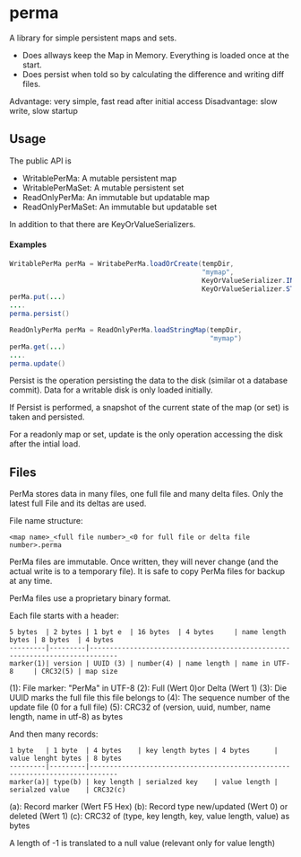 # perma

A library for simple persistent maps and sets.

* Does allways keep the Map in Memory. Everything is loaded once at the start.
* Does persist when told so by calculating the difference and writing diff files.

Advantage: very simple, fast read after initial access
Disadvantage: slow write, slow startup

## Usage

The public API is
* WritablePerMa: A mutable persistent map
* WritablePerMaSet: A mutable persistent set
* ReadOnlyPerMa: An immutable but updatable map
* ReadOnlyPerMaSet: An immutable but updatable set

In addition to that there are KeyOrValueSerializers.

#### Examples
```java
WritablePerMa perMa = WritabePerMa.loadOrCreate(tempDir, 
                                                "mymap", 
                                                KeyOrValueSerializer.INTEGER, 
                                                KeyOrValueSerializer.STRING)
perMa.put(...)
....
perma.persist()
```
```java
ReadOnlyPerMa perMa = ReadOnlyPerMa.loadStringMap(tempDir, 
                                                  "mymap")
perMa.get(...)
....
perma.update()
```

Persist is the operation persisting the data to the disk (similar ot a database commit). 
Data for a writable disk is only loaded initially.

If Persist is performed, a snapshot of the current state of the map (or set) is taken and persisted.

For a readonly map or set, update is the only operation accessing the disk after the intial load.

## Files

PerMa stores data in many files, one full file and many delta files. Only the latest full File and its deltas are used.

File name structure: 
```
<map name>_<full file number>_<0 for full file or delta file number>.perma
```

PerMa files are immutable. Once written, they will never change (and the actual write is to a temporary file).
It is safe to copy PerMa files for backup at any time.

PerMa files use a proprietary binary format.

Each file starts with a header:

```
5 bytes  | 2 bytes | 1 byt e  | 16 bytes  | 4 bytes     | name length bytes | 8 bytes  | 4 bytes
---------|---------|-----------------------------------------------------------------------------
marker(1)| version | UUID (3) | number(4) | name length | name in UTF-8     | CRC32(5) | map size
```
(1): File marker: "PerMa" in UTF-8
(2): Full (Wert 0)or Delta (Wert 1)
(3): Die UUID marks the full file this file belongs to
(4): The sequence number of the update file (0 for a full file)
(5): CRC32 of (version, uuid, number, name length, name in utf-8) as bytes 

And then many records:

```
1 byte   | 1 byte  | 4 bytes    | key length bytes | 4 bytes      | value lenght bytes | 8 bytes
---------|---------|-----------------------------------------------------------------------------
marker(a)| type(b) | key length | serialzed key    | value length | serialzed value    | CRC32(c)
```
(a): Record marker (Wert F5 Hex)
(b): Record type new/updated (Wert 0) or deleted (Wert 1)
(c): CRC32 of (type, key length, key, value length, value) as bytes 

A length of -1 is translated to a null value (relevant only for value length)
